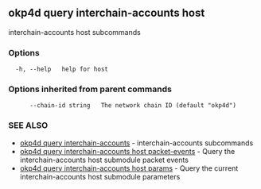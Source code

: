 ## okp4d query interchain-accounts host

interchain-accounts host subcommands

### Options

```
  -h, --help   help for host
```

### Options inherited from parent commands

```
      --chain-id string   The network chain ID (default "okp4d")
```

### SEE ALSO

* [okp4d query interchain-accounts](okp4d_query_interchain-accounts.md)	 - interchain-accounts subcommands
* [okp4d query interchain-accounts host packet-events](okp4d_query_interchain-accounts_host_packet-events.md)	 - Query the interchain-accounts host submodule packet events
* [okp4d query interchain-accounts host params](okp4d_query_interchain-accounts_host_params.md)	 - Query the current interchain-accounts host submodule parameters
